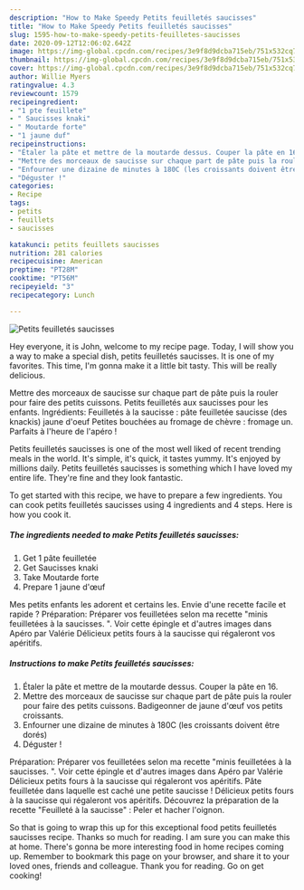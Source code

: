 ```yaml
---
description: "How to Make Speedy Petits feuilletés saucisses"
title: "How to Make Speedy Petits feuilletés saucisses"
slug: 1595-how-to-make-speedy-petits-feuilletes-saucisses
date: 2020-09-12T12:06:02.642Z
image: https://img-global.cpcdn.com/recipes/3e9f8d9dcba715eb/751x532cq70/petits-feuilletes-saucisses-photo-principale-de-la-recette.jpg
thumbnail: https://img-global.cpcdn.com/recipes/3e9f8d9dcba715eb/751x532cq70/petits-feuilletes-saucisses-photo-principale-de-la-recette.jpg
cover: https://img-global.cpcdn.com/recipes/3e9f8d9dcba715eb/751x532cq70/petits-feuilletes-saucisses-photo-principale-de-la-recette.jpg
author: Willie Myers
ratingvalue: 4.3
reviewcount: 1579
recipeingredient:
- "1 pte feuillete"
- " Saucisses knaki"
- " Moutarde forte"
- "1 jaune duf"
recipeinstructions:
- "Étaler la pâte et mettre de la moutarde dessus. Couper la pâte en 16."
- "Mettre des morceaux de saucisse sur chaque part de pâte puis la rouler pour faire des petits cuissons. Badigeonner de jaune d&#39;œuf vos petits croissants."
- "Enfourner une dizaine de minutes à 180C (les croissants doivent être dorés)"
- "Déguster !"
categories:
- Recipe
tags:
- petits
- feuillets
- saucisses

katakunci: petits feuillets saucisses 
nutrition: 281 calories
recipecuisine: American
preptime: "PT28M"
cooktime: "PT56M"
recipeyield: "3"
recipecategory: Lunch

---
```



![Petits feuilletés saucisses](https://img-global.cpcdn.com/recipes/3e9f8d9dcba715eb/751x532cq70/petits-feuilletes-saucisses-photo-principale-de-la-recette.jpg)

Hey everyone, it is John, welcome to my recipe page. Today, I will show you a way to make a special dish, petits feuilletés saucisses. It is one of my favorites. This time, I'm gonna make it a little bit tasty. This will be really delicious.

Mettre des morceaux de saucisse sur chaque part de pâte puis la rouler pour faire des petits cuissons. Petits feuilletés aux saucisses pour les enfants. Ingrédients: Feuilletés à la saucisse : pâte feuilletée saucisse (des knackis) jaune d&#39;oeuf Petites bouchées au fromage de chèvre : fromage un. Parfaits à l&#39;heure de l&#39;apéro !

Petits feuilletés saucisses is one of the most well liked of recent trending meals in the world. It's simple, it's quick, it tastes yummy. It's enjoyed by millions daily. Petits feuilletés saucisses is something which I have loved my entire life. They're fine and they look fantastic.


To get started with this recipe, we have to prepare a few ingredients. You can cook petits feuilletés saucisses using 4 ingredients and 4 steps. Here is how you cook it.

<!--inarticleads1-->

##### The ingredients needed to make Petits feuilletés saucisses:

1. Get 1 pâte feuilletée
1. Get  Saucisses knaki
1. Take  Moutarde forte
1. Prepare 1 jaune d&#39;œuf


Mes petits enfants les adorent et certains les. Envie d&#39;une recette facile et rapide ? Préparation: Préparer vos feuilletées selon ma recette &#34;minis feuilletées à la saucisses. &#34;. Voir cette épingle et d&#39;autres images dans Apéro par Valérie Délicieux petits fours à la saucisse qui régaleront vos apéritifs. 

<!--inarticleads2-->

##### Instructions to make Petits feuilletés saucisses:

1. Étaler la pâte et mettre de la moutarde dessus. Couper la pâte en 16.
1. Mettre des morceaux de saucisse sur chaque part de pâte puis la rouler pour faire des petits cuissons. Badigeonner de jaune d&#39;œuf vos petits croissants.
1. Enfourner une dizaine de minutes à 180C (les croissants doivent être dorés)
1. Déguster !


Préparation: Préparer vos feuilletées selon ma recette &#34;minis feuilletées à la saucisses. &#34;. Voir cette épingle et d&#39;autres images dans Apéro par Valérie Délicieux petits fours à la saucisse qui régaleront vos apéritifs. Pâte feuilletée dans laquelle est caché une petite saucisse ! Délicieux petits fours à la saucisse qui régaleront vos apéritifs. Découvrez la préparation de la recette &#34;Feuilleté à la saucisse&#34; : Peler et hacher l&#39;oignon. 

So that is going to wrap this up for this exceptional food petits feuilletés saucisses recipe. Thanks so much for reading. I am sure you can make this at home. There's gonna be more interesting food in home recipes coming up. Remember to bookmark this page on your browser, and share it to your loved ones, friends and colleague. Thank you for reading. Go on get cooking!
